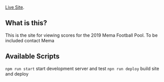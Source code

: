 [Live Site](https://cwynn.com/mema-football-2019).

## What is this?
This is the site for viewing scores for the 2019 Mema Football Pool. To be included contact Mema

## Available Scripts

`npm run start` start development server and test
`npn run deploy` build site and deploy